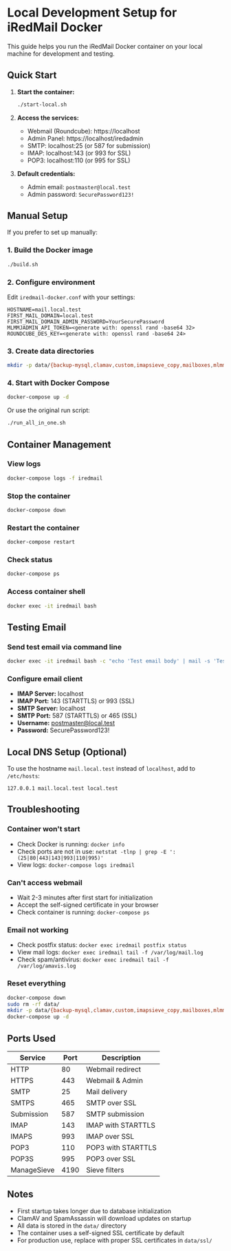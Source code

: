 # Local Development Setup for iRedMail Docker

This guide helps you run the iRedMail Docker container on your local machine for development and testing.

## Quick Start

1. **Start the container:**
   ```bash
   ./start-local.sh
   ```

2. **Access the services:**
   - Webmail (Roundcube): https://localhost
   - Admin Panel: https://localhost/iredadmin
   - SMTP: localhost:25 (or 587 for submission)
   - IMAP: localhost:143 (or 993 for SSL)
   - POP3: localhost:110 (or 995 for SSL)

3. **Default credentials:**
   - Admin email: `postmaster@local.test`
   - Admin password: `SecurePassword123!`

## Manual Setup

If you prefer to set up manually:

### 1. Build the Docker image
```bash
./build.sh
```

### 2. Configure environment
Edit `iredmail-docker.conf` with your settings:
```
HOSTNAME=mail.local.test
FIRST_MAIL_DOMAIN=local.test
FIRST_MAIL_DOMAIN_ADMIN_PASSWORD=YourSecurePassword
MLMMJADMIN_API_TOKEN=<generate with: openssl rand -base64 32>
ROUNDCUBE_DES_KEY=<generate with: openssl rand -base64 24>
```

### 3. Create data directories
```bash
mkdir -p data/{backup-mysql,clamav,custom,imapsieve_copy,mailboxes,mlmmj,mlmmj-archive,mysql,sa_rules,ssl,postfix_queue}
```

### 4. Start with Docker Compose
```bash
docker-compose up -d
```

Or use the original run script:
```bash
./run_all_in_one.sh
```

## Container Management

### View logs
```bash
docker-compose logs -f iredmail
```

### Stop the container
```bash
docker-compose down
```

### Restart the container
```bash
docker-compose restart
```

### Check status
```bash
docker-compose ps
```

### Access container shell
```bash
docker exec -it iredmail bash
```

## Testing Email

### Send test email via command line
```bash
docker exec -it iredmail bash -c "echo 'Test email body' | mail -s 'Test Subject' postmaster@local.test"
```

### Configure email client
- **IMAP Server:** localhost
- **IMAP Port:** 143 (STARTTLS) or 993 (SSL)
- **SMTP Server:** localhost
- **SMTP Port:** 587 (STARTTLS) or 465 (SSL)
- **Username:** postmaster@local.test
- **Password:** SecurePassword123!

## Local DNS Setup (Optional)

To use the hostname `mail.local.test` instead of `localhost`, add to `/etc/hosts`:
```
127.0.0.1 mail.local.test local.test
```

## Troubleshooting

### Container won't start
- Check Docker is running: `docker info`
- Check ports are not in use: `netstat -tlnp | grep -E ':(25|80|443|143|993|110|995)'`
- View logs: `docker-compose logs iredmail`

### Can't access webmail
- Wait 2-3 minutes after first start for initialization
- Accept the self-signed certificate in your browser
- Check container is running: `docker-compose ps`

### Email not working
- Check postfix status: `docker exec iredmail postfix status`
- View mail logs: `docker exec iredmail tail -f /var/log/mail.log`
- Check spam/antivirus: `docker exec iredmail tail -f /var/log/amavis.log`

### Reset everything
```bash
docker-compose down
sudo rm -rf data/
mkdir -p data/{backup-mysql,clamav,custom,imapsieve_copy,mailboxes,mlmmj,mlmmj-archive,mysql,sa_rules,ssl,postfix_queue}
docker-compose up -d
```

## Ports Used

| Service | Port | Description |
|---------|------|-------------|
| HTTP | 80 | Webmail redirect |
| HTTPS | 443 | Webmail & Admin |
| SMTP | 25 | Mail delivery |
| SMTPS | 465 | SMTP over SSL |
| Submission | 587 | SMTP submission |
| IMAP | 143 | IMAP with STARTTLS |
| IMAPS | 993 | IMAP over SSL |
| POP3 | 110 | POP3 with STARTTLS |
| POP3S | 995 | POP3 over SSL |
| ManageSieve | 4190 | Sieve filters |

## Notes

- First startup takes longer due to database initialization
- ClamAV and SpamAssassin will download updates on startup
- All data is stored in the `data/` directory
- The container uses a self-signed SSL certificate by default
- For production use, replace with proper SSL certificates in `data/ssl/`
